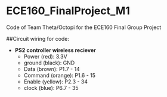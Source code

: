 # ECE160_FinalProject_M1
Code of Team Theta/Octopi for the ECE160 Final Group Project

##Circuit wiring for code:
* **PS2 controller wireless reciever**
    - Power (red):         3.3V
    - ground (black):      GND
    - Data (brown):        P1.7 - 14
    - Command (orange):    P1.6 - 15
    - Enable (yellow):     P2.3 - 34
    - clock (blue):        P6.7 - 35